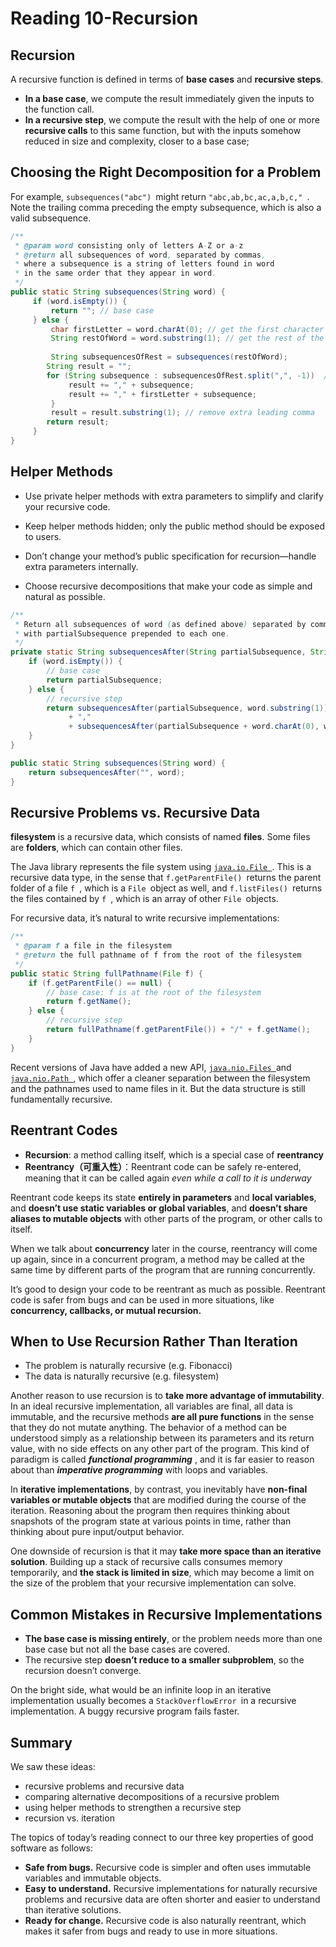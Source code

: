 # Reading 10-Recursion

## Recursion

A recursive function is defined in terms of **base cases** and **recursive steps**.

- **In a base case**, we compute the result immediately given the inputs to the function call.
- **In a recursive step**, we compute the result with the help of one or more **recursive calls** to this same function, but with the inputs somehow reduced in size and complexity, closer to a base case;

## Choosing the Right Decomposition for a Problem

For example, `subsequences("abc") `might return `"abc,ab,bc,ac,a,b,c," `. Note the trailing comma preceding the empty subsequence, which is also a valid subsequence.

```java
/**
 * @param word consisting only of letters A-Z or a-z
 * @return all subsequences of word, separated by commas,
 * where a subsequence is a string of letters found in word 
 * in the same order that they appear in word.
 */
public static String subsequences(String word) {
     if (word.isEmpty()) {
         return ""; // base case
     } else {
         char firstLetter = word.charAt(0); // get the first character of the string.
         String restOfWord = word.substring(1); // get the rest of the string after the first character
         
         String subsequencesOfRest = subsequences(restOfWord);         
        String result = "";
        for (String subsequence : subsequencesOfRest.split(",", -1))  //With -1, you get all parts, including the empty string at the end.
             result += "," + subsequence;
             result += "," + firstLetter + subsequence;
         }
         result = result.substring(1); // remove extra leading comma
        return result;
     }
}
```

## Helper Methods

- Use private helper methods with extra parameters to simplify and clarify your recursive code.

- Keep helper methods hidden; only the public method should be exposed to users.

- Don’t change your method’s public specification for recursion—handle extra parameters internally.

- Choose recursive decompositions that make your code as simple and natural as possible.

```java
/**
 * Return all subsequences of word (as defined above) separated by commas,
 * with partialSubsequence prepended to each one.
 */
private static String subsequencesAfter(String partialSubsequence, String word) {
    if (word.isEmpty()) {
        // base case
        return partialSubsequence;
    } else {
        // recursive step
        return subsequencesAfter(partialSubsequence, word.substring(1))
             + ","
             + subsequencesAfter(partialSubsequence + word.charAt(0), word.substring(1));
    }
}

public static String subsequences(String word) {
    return subsequencesAfter("", word);
}
```

## Recursive Problems vs. Recursive Data

**filesystem** is a recursive data, which consists of named **files**. Some files are **folders**, which can contain other files. 

The Java library represents the file system using [`java.io.File `](https://docs.oracle.com/javase/8/docs/api/index.html?java/io/File.html). This is a recursive data type, in the sense that `f.getParentFile() `returns the parent folder of a file `f `, which is a `File `object as well, and `f.listFiles() `returns the files contained by `f `, which is an array of other `File `objects.

For recursive data, it’s natural to write recursive implementations:

```java
/**
 * @param f a file in the filesystem
 * @return the full pathname of f from the root of the filesystem
 */
public static String fullPathname(File f) {
    if (f.getParentFile() == null) {
        // base case: f is at the root of the filesystem
        return f.getName();  
    } else {
        // recursive step
        return fullPathname(f.getParentFile()) + "/" + f.getName();
    }
}
```

Recent versions of Java have added a new API, [`java.nio.Files `](https://docs.oracle.com/javase/8/docs/api/index.html?java/nio/file/Files.html)and [`java.nio.Path `](https://docs.oracle.com/javase/8/docs/api/index.html?java/nio/file/Path.html), which offer a cleaner separation between the filesystem and the pathnames used to name files in it. But the data structure is still fundamentally recursive.

## Reentrant Codes

- **Recursion**: a method calling itself, which is a special case of **reentrancy**
- **Reentrancy（可重入性）**：Reentrant code can be safely re-entered, meaning that it can be called again *even while a call to it is underway*

Reentrant code keeps its state **entirely in parameters** and **local variables**, and **doesn’t use static variables or global variables**, and **doesn’t share aliases to mutable objects** with other parts of the program, or other calls to itself.

When we talk about **concurrency** later in the course, reentrancy will come up again, since in a concurrent program, a method may be called at the same time by different parts of the program that are running concurrently.

It’s good to design your code to be reentrant as much as possible. Reentrant code is safer from bugs and can be used in more situations, like **concurrency, callbacks, or mutual recursion.**

## When to Use Recursion Rather Than Iteration

- The problem is naturally recursive (e.g. Fibonacci)
- The data is naturally recursive (e.g. filesystem)

Another reason to use recursion is to **take more advantage of immutability**. In an ideal recursive implementation, all variables are final, all data is immutable, and the recursive methods **are all pure functions** in the sense that they do not mutate anything. The behavior of a method can be understood simply as a relationship between its parameters and its return value, with no side effects on any other part of the program. This kind of paradigm is called ***functional programming*** , and it is far easier to reason about than ***imperative programming*** with loops and variables. 

In **iterative implementations**, by contrast, you inevitably have **non-final variables or mutable objects** that are modified during the course of the iteration. Reasoning about the program then requires thinking about snapshots of the program state at various points in time, rather than thinking about pure input/output behavior.

One downside of recursion is that it may **take more space than an iterative solution**. Building up a stack of recursive calls consumes memory temporarily, and **the stack is limited in size**, which may become a limit on the size of the problem that your recursive implementation can solve.

## Common Mistakes in Recursive Implementations

- **The base case is missing entirely**, or the problem needs more than one base case but not all the base cases are covered.
- The recursive step **doesn’t reduce to a smaller subproblem**, so the recursion doesn’t converge.

On the bright side, what would be an infinite loop in an iterative implementation usually becomes a `StackOverflowError `in a recursive implementation. A buggy recursive program fails faster.

## Summary

We saw these ideas:

- recursive problems and recursive data
- comparing alternative decompositions of a recursive problem
- using helper methods to strengthen a recursive step
- recursion vs. iteration

The topics of today’s reading connect to our three key properties of good software as follows:

- **Safe from bugs.** Recursive code is simpler and often uses immutable variables and immutable objects.
- **Easy to understand.** Recursive implementations for naturally recursive problems and recursive data are often shorter and easier to understand than iterative solutions.
- **Ready for change.** Recursive code is also naturally reentrant, which makes it safer from bugs and ready to use in more situations.